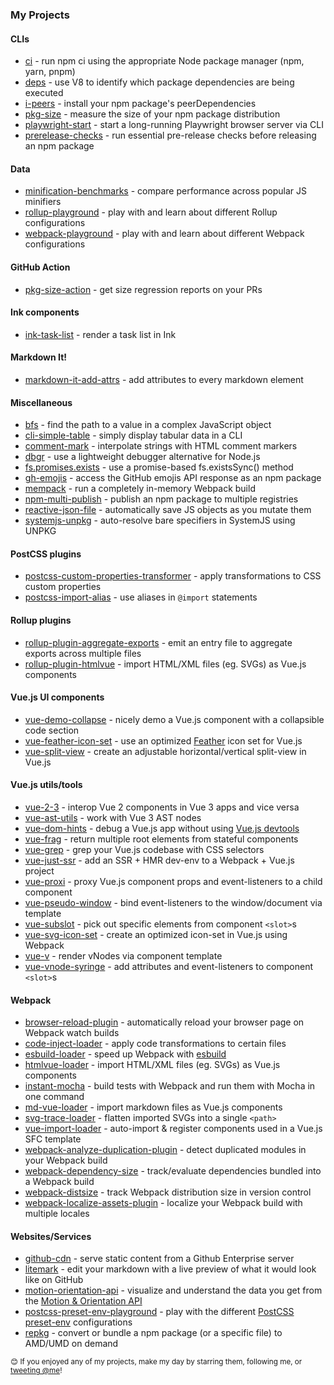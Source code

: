### My Projects

<!-- projects:start -->
#### CLIs
- [ci](https://github.com/privatenumber/ci) - run npm ci using the appropriate Node package manager (npm, yarn, pnpm)
- [deps](https://github.com/privatenumber/deps) - use V8 to identify which package dependencies are being executed
- [i-peers](https://github.com/privatenumber/i-peers) - install your npm package's peerDependencies
- [pkg-size](https://github.com/pkg-size/pkg-size) - measure the size of your npm package distribution
- [playwright-start](https://github.com/privatenumber/playwright-start) - start a long-running Playwright browser server via CLI
- [prerelease-checks](https://github.com/privatenumber/prerelease-checks) - run essential pre-release checks before releasing an npm package

#### Data
- [minification-benchmarks](https://github.com/privatenumber/minification-benchmarks) - compare performance across popular JS minifiers
- [rollup-playground](https://github.com/privatenumber/rollup-playground) - play with and learn about different Rollup configurations
- [webpack-playground](https://github.com/privatenumber/webpack-playground) - play with and learn about different Webpack configurations

#### GitHub Action
- [pkg-size-action](https://github.com/pkg-size/action) - get size regression reports on your PRs

#### Ink components
- [ink-task-list](https://github.com/privatenumber/ink-task-list) - render a task list in Ink

#### Markdown It!
- [markdown-it-add-attrs](https://github.com/privatenumber/markdown-it-add-attrs) - add attributes to every markdown element

#### Miscellaneous
- [bfs](https://github.com/privatenumber/bfs) - find the path to a value in a complex JavaScript object
- [cli-simple-table](https://github.com/privatenumber/cli-simple-table) - simply display tabular data in a CLI
- [comment-mark](https://github.com/privatenumber/comment-mark) - interpolate strings with HTML comment markers
- [dbgr](https://github.com/privatenumber/dbgr) - use a lightweight debugger alternative for Node.js
- [fs.promises.exists](https://github.com/privatenumber/fs.promises.exists) - use a promise-based fs.existsSync() method
- [gh-emojis](https://github.com/privatenumber/gh-emojis) - access the GitHub emojis API response as an npm package
- [mempack](https://github.com/privatenumber/mempack) - run a completely in-memory Webpack build
- [npm-multi-publish](https://github.com/privatenumber/npm-multi-publish) - publish an npm package to multiple registries
- [reactive-json-file](https://github.com/privatenumber/reactive-json-file) - automatically save JS objects as you mutate them
- [systemjs-unpkg](https://github.com/privatenumber/systemjs-unpkg) - auto-resolve bare specifiers in SystemJS using UNPKG

#### PostCSS plugins
- [postcss-custom-properties-transformer](https://github.com/privatenumber/postcss-custom-properties-transformer) - apply transformations to CSS custom properties
- [postcss-import-alias](https://github.com/privatenumber/postcss-import-alias) - use aliases in `@import` statements

#### Rollup plugins
- [rollup-plugin-aggregate-exports](https://github.com/privatenumber/rollup-plugin-aggregate-exports) - emit an entry file to aggregate exports across multiple files
- [rollup-plugin-htmlvue](https://github.com/privatenumber/rollup-plugin-htmlvue) - import HTML/XML files (eg. SVGs) as Vue.js components

#### Vue.js UI components
- [vue-demo-collapse](https://github.com/privatenumber/vue-demo-collapse) - nicely demo a Vue.js component with a collapsible code section
- [vue-feather-icon-set](https://github.com/privatenumber/vue-feather-icon-set) - use an optimized [Feather](https://feathericons.com/) icon set for Vue.js
- [vue-split-view](https://github.com/privatenumber/vue-split-view) - create an adjustable horizontal/vertical split-view in Vue.js

#### Vue.js utils/tools
- [vue-2-3](https://github.com/privatenumber/vue-2-3) - interop Vue 2 components in Vue 3 apps and vice versa
- [vue-ast-utils](https://github.com/privatenumber/vue-ast-utils) - work with Vue 3 AST nodes
- [vue-dom-hints](https://github.com/privatenumber/vue-dom-hints) - debug a Vue.js app without using [Vue.js devtools](https://chrome.google.com/webstore/detail/vuejs-devtools/nhdogjmejiglipccpnnnanhbledajbpd?hl=en)
- [vue-frag](https://github.com/privatenumber/vue-frag) - return multiple root elements from stateful components
- [vue-grep](https://github.com/privatenumber/vue-grep) - grep your Vue.js codebase with CSS selectors
- [vue-just-ssr](https://github.com/privatenumber/vue-just-ssr) - add an SSR + HMR dev-env to a Webpack + Vue.js project
- [vue-proxi](https://github.com/privatenumber/vue-proxi) - proxy Vue.js component props and event-listeners to a child component
- [vue-pseudo-window](https://github.com/privatenumber/vue-pseudo-window) - bind event-listeners to the window/document via template
- [vue-subslot](https://github.com/privatenumber/vue-subslot) - pick out specific elements from component `<slot>`s
- [vue-svg-icon-set](https://github.com/privatenumber/vue-svg-icon-set) - create an optimized icon-set in Vue.js using Webpack
- [vue-v](https://github.com/privatenumber/vue-v) - render vNodes via component template
- [vue-vnode-syringe](https://github.com/privatenumber/vue-vnode-syringe) - add attributes and event-listeners to component `<slot>`s

#### Webpack
- [browser-reload-plugin](https://github.com/privatenumber/browser-reload-plugin) - automatically reload your browser page on Webpack watch builds
- [code-inject-loader](https://github.com/privatenumber/code-inject-loader) - apply code transformations to certain files
- [esbuild-loader](https://github.com/privatenumber/esbuild-loader) - speed up Webpack with [esbuild](https://github.com/evanw/esbuild)
- [htmlvue-loader](https://github.com/privatenumber/htmlvue-loader) - import HTML/XML files (eg. SVGs) as Vue.js components
- [instant-mocha](https://github.com/privatenumber/instant-mocha) - build tests with Webpack and run them with Mocha in one command
- [md-vue-loader](https://github.com/privatenumber/md-vue-loader) - import markdown files as Vue.js components
- [svg-trace-loader](https://github.com/privatenumber/svg-trace-loader) - flatten imported SVGs into a single `<path>`
- [vue-import-loader](https://github.com/privatenumber/vue-import-loader) - auto-import & register components used in a Vue.js SFC template
- [webpack-analyze-duplication-plugin](https://github.com/privatenumber/webpack-analyze-duplication-plugin) - detect duplicated modules in your Webpack build
- [webpack-dependency-size](https://github.com/privatenumber/webpack-dependency-size) - track/evaluate dependencies bundled into a Webpack build
- [webpack-distsize](https://github.com/privatenumber/webpack-distsize) - track Webpack distribution size in version control
- [webpack-localize-assets-plugin](https://github.com/privatenumber/webpack-localize-assets-plugin) - localize your Webpack build with multiple locales

#### Websites/Services
- [github-cdn](https://github.com/privatenumber/github-cdn) - serve static content from a Github Enterprise server
- [litemark](https://github.com/privatenumber/litemark) - edit your markdown with a live preview of what it would look like on GitHub
- [motion-orientation-api](https://github.com/privatenumber/motion-orientation-api) - visualize and understand the data you get from the [Motion & Orientation API](https://developers.google.com/web/fundamentals/native-hardware/device-orientation)
- [postcss-preset-env-playground](https://github.com/privatenumber/postcss-preset-env-playground) - play with the different [PostCSS preset-env](https://github.com/csstools/postcss-preset-env/) configurations
- [repkg](https://github.com/privatenumber/repkg) - convert or bundle a npm package (or a specific file) to AMD/UMD on demand
<!-- projects:end -->

<sub>😊 If you enjoyed any of my projects, make my day by starring them, following me, or [tweeting @me](https://twitter.com/intent/tweet?text=@privatenumbr)!</sub>
